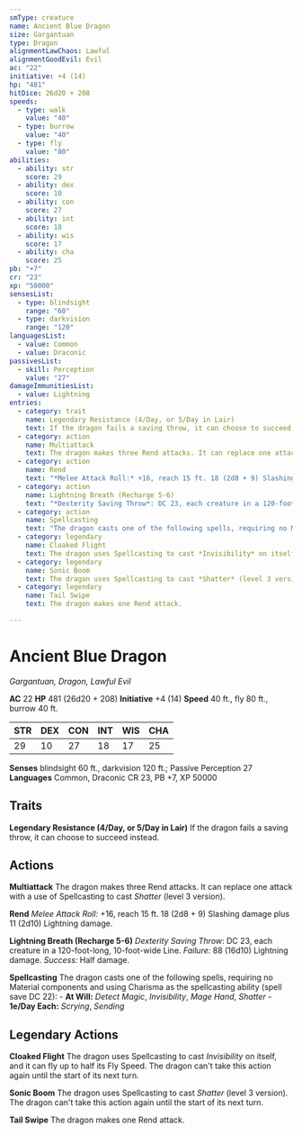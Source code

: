```yaml
---
smType: creature
name: Ancient Blue Dragon
size: Gargantuan
type: Dragon
alignmentLawChaos: Lawful
alignmentGoodEvil: Evil
ac: "22"
initiative: +4 (14)
hp: "481"
hitDice: 26d20 + 208
speeds:
  - type: walk
    value: "40"
  - type: burrow
    value: "40"
  - type: fly
    value: "80"
abilities:
  - ability: str
    score: 29
  - ability: dex
    score: 10
  - ability: con
    score: 27
  - ability: int
    score: 18
  - ability: wis
    score: 17
  - ability: cha
    score: 25
pb: "+7"
cr: "23"
xp: "50000"
sensesList:
  - type: blindsight
    range: "60"
  - type: darkvision
    range: "120"
languagesList:
  - value: Common
  - value: Draconic
passivesList:
  - skill: Perception
    value: "27"
damageImmunitiesList:
  - value: Lightning
entries:
  - category: trait
    name: Legendary Resistance (4/Day, or 5/Day in Lair)
    text: If the dragon fails a saving throw, it can choose to succeed instead.
  - category: action
    name: Multiattack
    text: The dragon makes three Rend attacks. It can replace one attack with a use of Spellcasting to cast *Shatter* (level 3 version).
  - category: action
    name: Rend
    text: "*Melee Attack Roll:* +16, reach 15 ft. 18 (2d8 + 9) Slashing damage plus 11 (2d10) Lightning damage."
  - category: action
    name: Lightning Breath (Recharge 5-6)
    text: "*Dexterity Saving Throw*: DC 23, each creature in a 120-foot-long, 10-foot-wide Line. *Failure:*  88 (16d10) Lightning damage. *Success:*  Half damage."
  - category: action
    name: Spellcasting
    text: "The dragon casts one of the following spells, requiring no Material components and using Charisma as the spellcasting ability (spell save DC 22): - **At Will:** *Detect Magic*, *Invisibility*, *Mage Hand*, *Shatter* - **1e/Day Each:** *Scrying*, *Sending*"
  - category: legendary
    name: Cloaked Flight
    text: The dragon uses Spellcasting to cast *Invisibility* on itself, and it can fly up to half its Fly Speed. The dragon can't take this action again until the start of its next turn.
  - category: legendary
    name: Sonic Boom
    text: The dragon uses Spellcasting to cast *Shatter* (level 3 version). The dragon can't take this action again until the start of its next turn.
  - category: legendary
    name: Tail Swipe
    text: The dragon makes one Rend attack.

---
```


# Ancient Blue Dragon
*Gargantuan, Dragon, Lawful Evil*

**AC** 22
**HP** 481 (26d20 + 208)
**Initiative** +4 (14)
**Speed** 40 ft., fly 80 ft., burrow 40 ft.

| STR | DEX | CON | INT | WIS | CHA |
| --- | --- | --- | --- | --- | --- |
| 29 | 10 | 27 | 18 | 17 | 25 |

**Senses** blindsight 60 ft., darkvision 120 ft.; Passive Perception 27
**Languages** Common, Draconic
CR 23, PB +7, XP 50000

## Traits

**Legendary Resistance (4/Day, or 5/Day in Lair)**
If the dragon fails a saving throw, it can choose to succeed instead.

## Actions

**Multiattack**
The dragon makes three Rend attacks. It can replace one attack with a use of Spellcasting to cast *Shatter* (level 3 version).

**Rend**
*Melee Attack Roll:* +16, reach 15 ft. 18 (2d8 + 9) Slashing damage plus 11 (2d10) Lightning damage.

**Lightning Breath (Recharge 5-6)**
*Dexterity Saving Throw*: DC 23, each creature in a 120-foot-long, 10-foot-wide Line. *Failure:*  88 (16d10) Lightning damage. *Success:*  Half damage.

**Spellcasting**
The dragon casts one of the following spells, requiring no Material components and using Charisma as the spellcasting ability (spell save DC 22): - **At Will:** *Detect Magic*, *Invisibility*, *Mage Hand*, *Shatter* - **1e/Day Each:** *Scrying*, *Sending*

## Legendary Actions

**Cloaked Flight**
The dragon uses Spellcasting to cast *Invisibility* on itself, and it can fly up to half its Fly Speed. The dragon can't take this action again until the start of its next turn.

**Sonic Boom**
The dragon uses Spellcasting to cast *Shatter* (level 3 version). The dragon can't take this action again until the start of its next turn.

**Tail Swipe**
The dragon makes one Rend attack.
